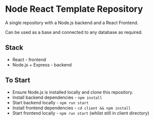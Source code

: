 # Node React Template Repository

A single repository with a Node.js backend and a React Frontend.

Can be used as a base and connected to any database as required.

## Stack

- React - frontend
- Node.js + Express - backend

## To Start

- Ensure Node.js is installed locally and clone this repository.
- Install backend dependencies - `npm install`
- Start backend locally - `npm run start`
- Install frontend dependencies - `cd client && npm install`
- Start frontend locally - `npm run start` (whilst still in client directory)




